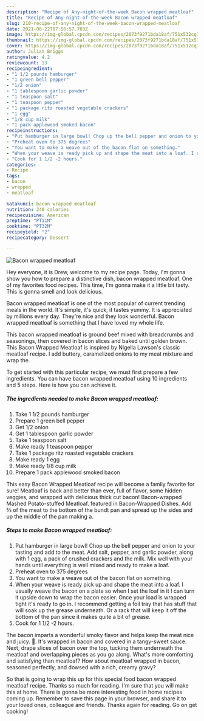 ```yaml
---
description: "Recipe of Any-night-of-the-week Bacon wrapped meatloaf"
title: "Recipe of Any-night-of-the-week Bacon wrapped meatloaf"
slug: 210-recipe-of-any-night-of-the-week-bacon-wrapped-meatloaf
date: 2021-08-22T07:56:57.703Z
image: https://img-global.cpcdn.com/recipes/2073f9271bda18af/751x532cq70/bacon-wrapped-meatloaf-recipe-main-photo.jpg
thumbnail: https://img-global.cpcdn.com/recipes/2073f9271bda18af/751x532cq70/bacon-wrapped-meatloaf-recipe-main-photo.jpg
cover: https://img-global.cpcdn.com/recipes/2073f9271bda18af/751x532cq70/bacon-wrapped-meatloaf-recipe-main-photo.jpg
author: Julian Briggs
ratingvalue: 4.2
reviewcount: 13
recipeingredient:
- "1 1/2 pounds hamburger"
- "1 green bell pepper"
- "1/2 onion"
- "1 tablespoon garlic powder"
- "1 teaspoon salt"
- "1 teaspoon pepper"
- "1 package ritz roasted vegetable crackers"
- "1 egg"
- "1/8 cup milk"
- "1 pack applewood smoked bacon"
recipeinstructions:
- "Put hamburger in large bowl! Chop up the bell pepper and onion to your tasting and add to the meat. Add salt, pepper, and garlic powder, along with 1 egg, a pack of crushed crackers and the milk. Mix well with your hands until everything is well mixed and ready to make a loaf."
- "Preheat oven to 375 degrees"
- "You want to make a weave out of the bacon flat on something."
- "When your weave is ready pick up and shape the meat into a loaf. I usually weave the bacon on a plate so when I set the loaf in it I can turn it upside down to wrap the bacon easier. Once your load is wrapped tight it&#39;s ready to go in. I recommend getting a foil tray that has stuff that will soak up the grease underneath. Or a rack that will keep it off the bottom of the pan since it makes quite a bit of grease."
- "Cook for 1 1/2 -2 hours."
categories:
- Recipe
tags:
- bacon
- wrapped
- meatloaf

katakunci: bacon wrapped meatloaf 
nutrition: 240 calories
recipecuisine: American
preptime: "PT11M"
cooktime: "PT32M"
recipeyield: "2"
recipecategory: Dessert

---
```



![Bacon wrapped meatloaf](https://img-global.cpcdn.com/recipes/2073f9271bda18af/751x532cq70/bacon-wrapped-meatloaf-recipe-main-photo.jpg)

Hey everyone, it is Drew, welcome to my recipe page. Today, I'm gonna show you how to prepare a distinctive dish, bacon wrapped meatloaf. One of my favorites food recipes. This time, I'm gonna make it a little bit tasty. This is gonna smell and look delicious.

Bacon wrapped meatloaf is one of the most popular of current trending meals in the world. It's simple, it's quick, it tastes yummy. It is appreciated by millions every day. They're nice and they look wonderful. Bacon wrapped meatloaf is something that I have loved my whole life.

This bacon wrapped meatloaf is ground beef mixed with breadcrumbs and seasonings, then covered in bacon slices and baked until golden brown. This Bacon Wrapped Meatloaf is inspired by Nigella Lawson&#39;s classic meatloaf recipe. I add buttery, caramelized onions to my meat mixture and wrap the.


To get started with this particular recipe, we must first prepare a few ingredients. You can have bacon wrapped meatloaf using 10 ingredients and 5 steps. Here is how you can achieve it.

<!--inarticleads1-->

##### The ingredients needed to make Bacon wrapped meatloaf:

1. Take 1 1/2 pounds hamburger
1. Prepare 1 green bell pepper
1. Get 1/2 onion
1. Get 1 tablespoon garlic powder
1. Take 1 teaspoon salt
1. Make ready 1 teaspoon pepper
1. Take 1 package ritz roasted vegetable crackers
1. Make ready 1 egg
1. Make ready 1/8 cup milk
1. Prepare 1 pack applewood smoked bacon


This easy Bacon Wrapped Meatloaf recipe will become a family favorite for sure! Meatloaf is back and better than ever, full of flavor, some hidden veggies, and wrapped with delicious thick cut bacon! Bacon-wrapped Mashed Potato-stuffed Meatloaf. featured in Bacon-Wrapped Dishes. Add ⅔ of the meat to the bottom of the bundt pan and spread up the sides and up the middle of the pan making a. 

<!--inarticleads2-->

##### Steps to make Bacon wrapped meatloaf:

1. Put hamburger in large bowl! Chop up the bell pepper and onion to your tasting and add to the meat. Add salt, pepper, and garlic powder, along with 1 egg, a pack of crushed crackers and the milk. Mix well with your hands until everything is well mixed and ready to make a loaf.
1. Preheat oven to 375 degrees
1. You want to make a weave out of the bacon flat on something.
1. When your weave is ready pick up and shape the meat into a loaf. I usually weave the bacon on a plate so when I set the loaf in it I can turn it upside down to wrap the bacon easier. Once your load is wrapped tight it&#39;s ready to go in. I recommend getting a foil tray that has stuff that will soak up the grease underneath. Or a rack that will keep it off the bottom of the pan since it makes quite a bit of grease.
1. Cook for 1 1/2 -2 hours.


The bacon imparts a wonderful smoky flavor and helps keep the meat nice and juicy. 🥓. It&#39;s wrapped in bacon and covered in a tangy-sweet sauce. Next, drape slices of bacon over the top, tucking them underneath the meatloaf and overlapping pieces as you go along. What&#39;s more comforting and satisfying than meatloaf? How about meatloaf wrapped in bacon, seasoned perfectly, and dowsed with a rich, creamy gravy? 

So that is going to wrap this up for this special food bacon wrapped meatloaf recipe. Thanks so much for reading. I'm sure that you will make this at home. There is gonna be more interesting food in home recipes coming up. Remember to save this page in your browser, and share it to your loved ones, colleague and friends. Thanks again for reading. Go on get cooking!

